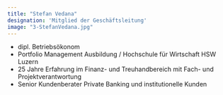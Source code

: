 ```yaml
---
title: "Stefan Vedana"
designation: 'Mitglied der Geschäftsleitung'
image: "3-StefanVedana.jpg"
---
```


- dipl. Betriebsökonom
- Portfolio Management Ausbildung / Hochschule für Wirtschaft HSW Luzern
- 25 Jahre Erfahrung im Finanz- und Treuhandbereich mit Fach- und Projektverantwortung
- Senior Kundenberater Private Banking und institutionelle Kunden
